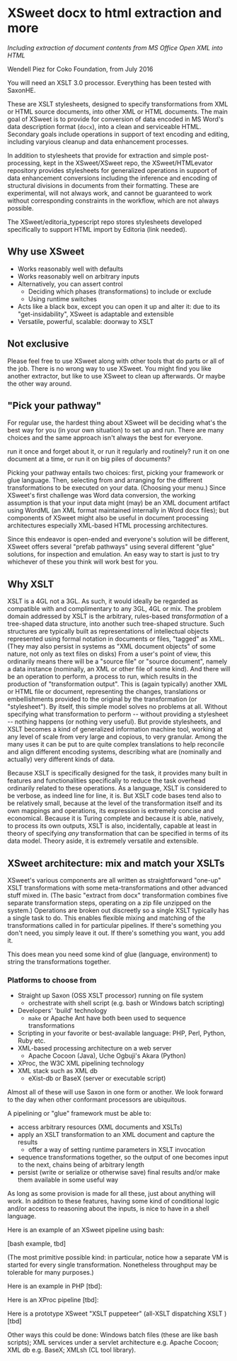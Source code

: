 # XSweet docx to html extraction and more

*Including extraction of document contents from MS Office Open XML into HTML*

Wendell Piez for Coko Foundation, from July 2016

You will need an XSLT 3.0 processor. Everything has been tested with SaxonHE.

These are XSLT stylesheets, designed to specify transformations from XML or HTML source documents, into other XML or HTML documents. The main goal of XSweet is to provide for conversion of data encoded in MS Word's data description format (`docx`), into a clean and serviceable HTML. Secondary goals include operations in support of text encoding and editing, including varyious cleanup and data enhancement processes.

In addition to stylesheets that provide for extraction and simple post-processing, kept in the XSweet/XSweet repo, the XSweet/HTMLevator repository provides stylesheets for generalized operations in support of data enhancement conversions including the inference and encoding of structural divisions in documents from their formatting. These are experimental, will not always work, and cannot be guaranteed to work without corresponding constraints in the workflow, which are not always possible.

The XSweet/editoria_typescript repo stores stylesheets developed specifically to support HTML import by Editoria (link needed).

## Why use XSweet

- Works reasonably well with defaults
- Works reasonably well on arbitrary inputs
- Alternatively, you can assert control
  - Deciding which phases (transformations) to include or exclude
  - Using runtime switches
- Acts like a black box, except you can open it up and alter it: due to its "get-insidability", XSweet is adaptable and extensible
- Versatile, powerful, scalable: doorway to XSLT

## Not exclusive

Please feel free to use XSweet along with other tools that do parts or all of the job. There is no wrong way to use XSweet. You might find you like another extractor, but like to use XSweet to clean up afterwards. Or maybe the other way around.

## "Pick your pathway"

For regular use, the hardest thing about XSweet will be deciding what's the best way for you (in your own situation) to set up and run. There are many choices and the same approach isn't always the best for everyone.

run it once and forget about it, or run it regularly and routinely?
run it on one document at a time, or run it on big piles of documents?

Picking your pathway entails two choices: first, picking your framework or glue language. Then, selecting from and arranging for the different transformations to be executed on your data. (Choosing your menu.) Since XSweet's first challenge was Word data conversion, the working assumption is that your input data might (may) be an XML document artifact using WordML (an XML format maintained internally in Word docx files); but components of XSweet might also be useful in document processing architectures especially XML-based HTML processing architectures.

Since this endeavor is open-ended and everyone's solution will be different, XSweet offers several "prefab pathways" using several different "glue" solutions, for inspection and emulation. An easy way to start is just to try whichever of these you think will work best for you.

## Why XSLT

XSLT is a 4GL not a 3GL. As such, it would ideally be regarded as compatible with and complimentary to any 3GL, 4GL or mix. The problem domain addressed by XSLT is the arbitrary, rules-based *transformation* of a tree-shaped data structure, into another such tree-shaped structure. Such structures are typically built as representations of intellectual objects represented using formal notation in documents or files, "tagged" as XML. (They may also persist in systems as "XML document objects" of some nature, not only as text files on disks) From a user's point of view, this ordinarily means there will be a "source file" or "source document", namely a data instance (nominally, an XML or other file of some kind). And there will be an operation to perform, a process to run, which results in the production of "transformation output". This is (again typically) another XML or HTML file or document, representing the changes, translations or embellishments provided to the original by the transformation (or "stylesheet"). By itself, this simple model solves no problems at all. Without specifying what transformation to perform -- without providing a stylesheet -- nothing happens (or nothing very useful). But provide stylesheets, and XSLT becomes a kind of generalized information machine tool, working at any level of scale from very large and copious, to very granular. Among the many uses it can be put to are quite complex translations to help reconcile and align different encoding systems, describing what are (nominally and actually) very different kinds of data.

Because XSLT is specifically designed for the task, it provides many built in features and functionalities specifically to reduce the task overhead ordinarily related to these operations. As a language, XSLT is considered to be verbose, as indeed line for line, it is. But XSLT code bases tend also to be relatively small, because at the level of the transformation itself and its own mappings and operations, its expression is extremely concise and economical. Because it is Turing complete and because it is able, natively, to process its own outputs, XSLT is also, incidentally, capable at least in theory of specifying *any* transformation that can be specified in terms of its data model. Theory aside, it is extremely versatile and extensible.

## XSweet architecture: mix and match your XSLTs

XSweet's various components are all written as straightforward "one-up" XSLT transformations with some meta-transformations and other advanced stuff mixed in. (The basic "extract from docx" transformation combines five separate transformation steps, operating on a zip file unzipped on the system.) Operations are broken out discreetly so a single XSLT typically has a single task to do. This enables flexible mixing and matching of the transformations called in for particular pipelines. If there's something you don't need, you simply leave it out. If there's something you want, you add it.

This does mean you need some kind of glue (language, environment) to string the transformations together.

### Platforms to choose from

* Straight up Saxon (OSS XSLT processor) running on file system
  * orchestrate with shell script (e.g. bash or Windows batch scripting)
* Developers' 'build' technology
  * `make` or Apache Ant have both been used to sequence transformations
* Scripting in your favorite or best-available language: PHP, Perl, Python, Ruby etc.
* XML-based processing architecture on a web server
  * Apache Cocoon (Java), Uche Ogbuji's Akara (Python)
* XProc, the W3C XML pipelining technology
* XML stack such as XML db
  * eXist-db or BaseX (server or executable script)

Almost all of these will use Saxon in one form or another. We look forward to the day when other conformant processors are ubiquitous.

A pipelining or "glue" framework must be able to:

* access arbitrary resources (XML documents and XSLTs)
* apply an XSLT transformation to an XML document and capture the results
  * offer a way of setting runtime parameters in XSLT invocation
* sequence transformations together, so the output of one becomes input to the next, chains being of arbitrary length
* persist (write or serialize or otherwise save) final results and/or make them available in some useful way

As long as some provision is made for all these, just about anything will work. In addition to these features, having some kind of conditional logic and/or access to reasoning about the inputs, is nice to have in a shell language. 

Here is an example of an XSweet pipeline using bash:

[bash example, tbd]

(The most primitive possible kind: in particular, notice how a separate VM is started for every single transformation. Nonetheless throughput may be tolerable for many purposes.)

Here is an example in PHP [tbd]:

Here is an XProc pipeline [tbd]:

Here is a prototype XSweet "XSLT puppeteer" (all-XSLT dispatching XSLT ) [tbd]

Other ways this could be done: Windows batch files (these are like bash scripts); XML services under a servlet architecture e.g. Apache Cocoon; XML db e.g. BaseX; XMLsh (CL tool library).
